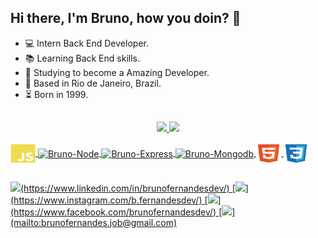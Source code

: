 ## Hi there, I'm Bruno, how you doin? 👋

- 💻 Intern Back End Developer.
- 📚 Learning Back End skills.
- 🧰 Studying to become a Amazing Developer.
- 🔭 Based in Rio de Janeiro, Brazil.
- ⏳ Born in 1999.

##

<div align="center">
  <a href="https://github.com/brunofernandes23">
  <img height="160em" src="https://github-readme-stats.vercel.app/api?username=brunofernandes23&show_icons=true&theme=tokyonight&include_all_commits=true&count_private=true"/>
  <img height="160em" src="https://github-readme-stats.vercel.app/api/top-langs/?username=brunofernandes23&layout=compact&langs_count=7&theme=tokyonight"/>
</div>
<div style="display: inline_block"><br>
  <img align="center" alt="Bruno-Js" height="30" width="40" src="https://raw.githubusercontent.com/devicons/devicon/master/icons/javascript/javascript-plain.svg">
  <img align="center" alt="Bruno-Node" height="30" width="40" src="https://cdn.jsdelivr.net/gh/devicons/devicon/icons/nodejs/nodejs-original.svg" />
  <img align="center" alt="Bruno-Express" height="30" width="40" src="https://cdn.jsdelivr.net/gh/devicons/devicon/icons/express/express-original.svg" />
  <img align="center" alt="Bruno-Mongodb" height="30" width="40" src="https://cdn.jsdelivr.net/gh/devicons/devicon/icons/mongodb/mongodb-original-wordmark.svg" />
  <img align="center" alt="Bruno-HTML" height="30" width="40" src="https://raw.githubusercontent.com/devicons/devicon/master/icons/html5/html5-original.svg">
  <img align="center" alt="Bruno-CSS" height="30" width="40" src="https://raw.githubusercontent.com/devicons/devicon/master/icons/css3/css3-original.svg">

##
<div>
  <img src="https://img.shields.io/badge/linkedin-%230077B5.svg?&style=for-the-badge&logo=linkedin&logoColor=white" />(https://www.linkedin.com/in/brunofernandesdev/)
  [<img src = "https://img.shields.io/badge/instagram-%23E4405F.svg?&style=for-the- badge&logo=instagram&logoColor=white">](https://www.instagram.com/b.fernandesdev/)
  [<img src = "https://img.shields.io/badge/facebook-%231877F2.svg?&style=for-the-badge&logo=facebook&logoColor=white">](https://www.facebook.com/brunofernandesdev/)
  [<img src ="https://img.shields.io/badge/Gmail-D14836?style=for-the-badge&logo=gmail&logoColor=white" />](mailto:brunofernandes.job@gmail.com)
</div>
